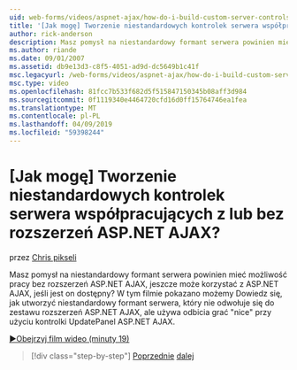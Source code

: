 ```yaml
---
uid: web-forms/videos/aspnet-ajax/how-do-i-build-custom-server-controls-that-work-with-or-without-aspnet-ajax
title: '[Jak mogę] Tworzenie niestandardowych kontrolek serwera współpracujących z lub bez rozszerzeń ASP.NET AJAX? | Microsoft Docs'
author: rick-anderson
description: Masz pomysł na niestandardowy formant serwera powinien mieć możliwość pracy bez rozszerzeń ASP.NET AJAX, jeszcze może korzystać z ASP.NET AJAX, jeśli jest on dostępny...
ms.author: riande
ms.date: 09/01/2007
ms.assetid: db9e13d3-c8f5-4051-ad9d-dc5649b1c41f
msc.legacyurl: /web-forms/videos/aspnet-ajax/how-do-i-build-custom-server-controls-that-work-with-or-without-aspnet-ajax
msc.type: video
ms.openlocfilehash: 81fcc7b533f682d5f515847150345b08aff3d984
ms.sourcegitcommit: 0f1119340e4464720cfd16d0ff15764746ea1fea
ms.translationtype: MT
ms.contentlocale: pl-PL
ms.lasthandoff: 04/09/2019
ms.locfileid: "59398244"
---
```

# <a name="how-do-i-build-custom-server-controls-that-work-with-or-without-aspnet-ajax"></a>[Jak mogę] Tworzenie niestandardowych kontrolek serwera współpracujących z lub bez rozszerzeń ASP.NET AJAX?

przez [Chris pikseli](https://twitter.com/chrispels)

Masz pomysł na niestandardowy formant serwera powinien mieć możliwość pracy bez rozszerzeń ASP.NET AJAX, jeszcze może korzystać z ASP.NET AJAX, jeśli jest on dostępny? W tym filmie pokazano możemy Dowiedz się, jak utworzyć niestandardowy formant serwera, który nie odwołuje się do zestawu rozszerzeń ASP.NET AJAX, ale używa odbicia grać "nice" przy użyciu kontrolki UpdatePanel ASP.NET AJAX.

[&#9654;Obejrzyj film wideo (minuty 19)](https://channel9.msdn.com/Blogs/ASP-NET-Site-Videos/how-do-i-build-custom-server-controls-that-work-with-or-without-aspnet-ajax)

> [!div class="step-by-step"]
> [Poprzednie](how-do-i-create-an-aspnet-ajax-extender-from-scratch.md)
> [dalej](how-do-i-associate-ajax-client-behavior-with-an-aspnet-server-control.md)
